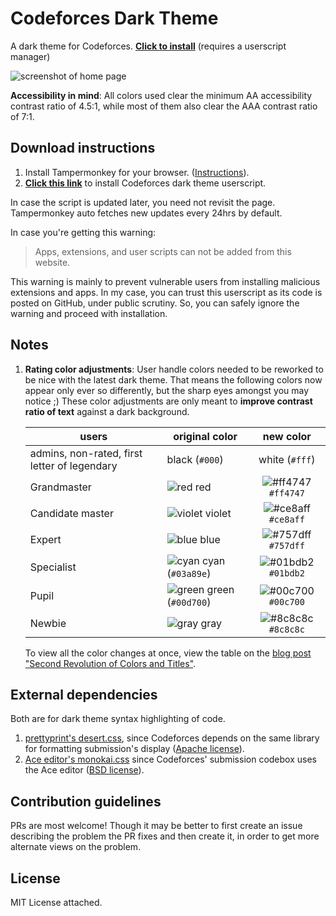 # Codeforces Dark Theme

A dark theme for Codeforces. [**Click to install**](https://github.com/ZaniteA/customized-cf-dark/raw/master/codeforces-darktheme.user.js) (requires a userscript manager)

![screenshot of home page](./imgs/screenshot.png)

**Accessibility in mind**: All colors used clear the minimum AA accessibility contrast ratio of 4.5:1, while most of them also clear the AAA contrast ratio of 7:1.

## Download instructions

1. Install Tampermonkey for your browser. ([Instructions](https://tampermonkey.net/)).
2. [**Click this link**](https://github.com/ZaniteA/customized-cf-dark/raw/master/codeforces-darktheme.user.js) to install Codeforces dark theme userscript.

In case the script is updated later, you need not revisit the page. Tampermonkey auto fetches new updates every 24hrs by default. 

In case you're getting this warning:

> Apps, extensions, and user scripts can not be added from this website.

This warning is mainly to prevent vulnerable users from installing malicious extensions and apps. In my case, you can trust this userscript as its code is posted on GitHub, under public scrutiny. So, you can safely ignore the warning and proceed with installation.

## Notes

1. **Rating color adjustments**: User handle colors needed to be reworked to be nice with the latest dark theme. That means the following colors now appear only ever so differently, but the sharp eyes amongst you may notice ;) These color adjustments are only meant to **improve contrast ratio of text** against a dark background.

    | users                                        | original color                                                            |                             new color                              |
    | -------------------------------------------- | ------------------------------------------------------------------------- | :----------------------------------------------------------------: |
    | admins, non-rated, first letter of legendary | black (`#000`)                                                            |                           white (`#fff`)                           |
    | Grandmaster                                  | ![red](https://user-images.githubusercontent.com/62207434/181259908-2df502e7-c398-4407-9bd6-1da3cdd8b920.png) red                  | ![#ff4747](https://user-images.githubusercontent.com/62207434/181260614-2738b0d5-f52d-4411-bd79-2ab9f9c37043.png) `#ff4747` |
    | Candidate master                             | ![violet](https://user-images.githubusercontent.com/62207434/181260265-1be718c2-e867-44d0-a066-e588e480fe3b.png) violet            | ![#ce8aff](https://user-images.githubusercontent.com/62207434/181260624-c29a5d22-6c11-4c19-9874-0acc28c64e3e.png) `#ce8aff` |
    | Expert                                       | ![blue](https://user-images.githubusercontent.com/62207434/181260319-bf58addb-b327-4c31-a340-6fde2c6c30d6.png) blue                | ![#757dff](https://user-images.githubusercontent.com/62207434/181260628-a04e4ed5-43b4-485a-8156-8c4a380a4d11.png) `#757dff` |
    | Specialist                                   | ![cyan](https://user-images.githubusercontent.com/62207434/181260378-738f0f7a-5302-41f1-851d-efcad298c265.png) cyan (`#03a89e`)    | ![#01bdb2](https://user-images.githubusercontent.com/62207434/181260639-e6cfad86-0b25-4f07-a23d-4ca73b17885b.png) `#01bdb2` |
    | Pupil                                        | ![green](https://user-images.githubusercontent.com/62207434/181260440-9b43353d-07ad-4c5c-bde7-1703bb413ac3.png) green (`#00d700`) | ![#00c700](https://user-images.githubusercontent.com/62207434/181260653-430462ca-ff29-48a4-ae08-d5ccbda4d648.png) `#00c700` |
    | Newbie                                       | ![gray](https://user-images.githubusercontent.com/62207434/181260480-d0c737a4-7367-454a-9dd2-3ebea0019265.png) gray                | ![#8c8c8c](https://user-images.githubusercontent.com/62207434/181260660-440aab86-daaa-495f-97be-72ab4463f114.png) `#8c8c8c` |

    To view all the color changes at once, view the table on the [blog post "Second Revolution of Colors and Titles"](https://codeforces.com/blog/entry/20638).

## External dependencies

Both are for dark theme syntax highlighting of code.

1. [prettyprint's desert.css](https://github.com/google/code-prettify/blob/master/styles/desert.css), since Codeforces depends on the same library for formatting submission's display ([Apache license](https://github.com/google/code-prettify/blob/master/COPYING)).
2. [Ace editor's monokai.css](https://github.com/ajaxorg/ace/blob/master/lib/ace/theme/monokai.css) since Codeforces' submission codebox uses the Ace editor ([BSD license](https://github.com/ajaxorg/ace/blob/master/LICENSE)).

## Contribution guidelines

PRs are most welcome! Though it may be better to first create an issue describing the problem the PR fixes and then create it, in order to get more alternate views on the problem.

## License

MIT License attached.
